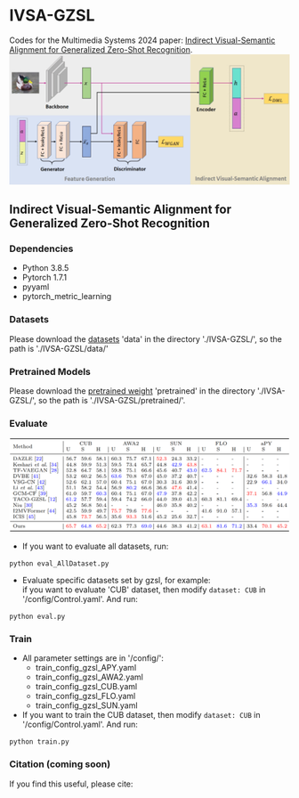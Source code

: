 # IVSA-GZSL
Codes for the Multimedia Systems 2024 paper: [Indirect Visual-Semantic Alignment for Generalized Zero-Shot Recognition]([https://link.springer.com/journal/530](https://doi.org/10.1007/s00530-024-01313-z)).
![](./images/framework.png)

## Indirect Visual-Semantic Alignment for Generalized Zero-Shot Recognition
### Dependencies
- Python 3.8.5
- Pytorch 1.7.1
- pyyaml
- pytorch_metric_learning

### Datasets
Please download the [datasets](https://drive.google.com/drive/folders/1sL2wrQmwUtoEvCTaEpVYZsIkNIde2wC2?usp=sharing) 'data' in the directory './IVSA-GZSL/', so the path is
'./IVSA-GZSL/data/'

### Pretrained Models
Please download the [pretrained weight](https://drive.google.com/drive/folders/1sL2wrQmwUtoEvCTaEpVYZsIkNIde2wC2?usp=sharing) 'pretrained' in the directory './IVSA-GZSL/', so the path is './IVSA-GZSL/pretrained/'.

### Evaluate
![](./images/comparison.png)
- If you want to evaluate all datasets, run:  
```
python eval_AllDataset.py
```
- Evaluate specific datasets set by gzsl, for example:  
if you want to evaluate 'CUB' dataset, then modify `dataset: CUB` in '/config/Control.yaml'. And run:
```
python eval.py
```

### Train
- All parameter settings are in '/config/':
  - train_config_gzsl_APY.yaml
  - train_config_gzsl_AWA2.yaml
  - train_config_gzsl_CUB.yaml
  - train_config_gzsl_FLO.yaml
  - train_config_gzsl_SUN.yaml
- If you want to train the CUB dataset, then modify `dataset: CUB` in '/config/Control.yaml'. And run:
```
python train.py
```

### Citation (coming soon)
If you find this useful, please cite:
```
```
